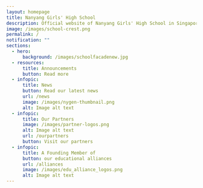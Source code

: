 ```yaml
---
layout: homepage
title: Nanyang Girls' High School
description: Official website of Nanyang Girls' High School in Singapore
image: /images/school-crest.png
permalink: /
notification: ""
sections:
  - hero:
      background: /images/schoolfacadenew.jpg
  - resources:
      title: Announcements
      button: Read more
  - infopic:
      title: News
      button: Read our latest news
      url: /news
      image: /images/nygen-thumbnail.png
      alt: Image alt text
  - infopic:
      title: Our Partners
      image: /images/partner-logos.png
      alt: Image alt text
      url: /ourpartners
      button: Visit our partners
  - infopic:
      title: A Founding Member of
      button: our educational alliances
      url: /alliances
      image: /images/edu_alliance_logos.png
      alt: Image alt text
---
```


